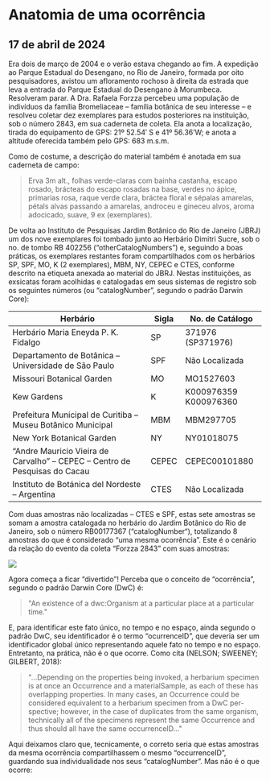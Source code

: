 # Anatomia de uma ocorrência

## 17 de abril de 2024

Era dois de março de 2004 e o verão estava chegando ao fim. A expedição ao Parque Estadual do Desengano, no Rio de Janeiro, formada por oito pesquisadores, avistou um afloramento rochoso à direita da estrada que leva a entrada do Parque Estadual do Desengano à Morumbeca. Resolveram parar. A Dra. Rafaela Forzza percebeu uma população de indivíduos da família Bromeliaceae – família botânica de seu interesse – e resolveu coletar dez exemplares para estudos posteriores na instituição, sob o número 2843, em sua caderneta de coleta. Ela anota a localização, tirada do equipamento de GPS: 21º 52.54′ S e 41º 56.36’W; e anota a altitude oferecida também pelo GPS: 683 m.s.m.

Como de costume, a descrição do material também é anotada em sua caderneta de campo:


>Erva 3m alt., folhas verde-claras com bainha castanha, escapo rosado, brácteas do escapo rosadas na base, verdes no ápice, primarias rosa, raque verde clara, bráctea floral e sépalas amarelas, pétals alvas passando a amarelas, androceu e gineceu alvos, aroma adocicado, suave, 9 ex (exemplares).


De volta ao Instituto de Pesquisas Jardim Botânico do Rio de Janeiro (JBRJ) um dos nove exemplares foi tombado junto ao Herbário Dimitri Sucre, sob o no. de tombo RB 402256 (“otherCatalogNumbers”) e, seguindo a boas práticas, os exemplares restantes foram compartilhados com os herbários SP, SPF, MO, K (2 exemplares), MBM, NY, CEPEC e CTES, conforme descrito na etiqueta anexada ao material do JBRJ. Nestas instituições, as exsicatas foram acolhidas e catalogadas em seus sistemas de registro sob os seguintes números (ou “catalogNumber”, segundo o padrão Darwin Core):

| Herbário | Sigla | No. de Catálogo |
| --- | --- | --- |
| Herbário Maria Eneyda P. K. Fidalgo | SP | 371976 (SP371976) |
| Departamento de Botânica – Universidade de São Paulo | SPF | Não Localizada |
| Missouri Botanical Garden | MO | MO1527603 |
| Kew Gardens | K | K000976359<br>K000976360 |
| Prefeitura Municipal de Curitiba – Museu Botânico Municipal | MBM | MBM297705 |
| New York Botanical Garden | NY | NY01018075 |
| “Andre Mauricio Vieira de Carvalho” – CEPEC – Centro de Pesquisas do Cacau | CEPEC | CEPEC00101880 |
| Instituto de Botánica del Nordeste – Argentina | CTES | Não Localizada |

Com duas amostras não localizadas – CTES e SPF, estas sete amostras se somam a amostra catalogada no herbário do Jardim Botânico do Rio de Janeiro, sob o número RB00177367 (“catalogNumber“), totalizando 8 amostras do que é considerado “uma mesma ocorrência”. Este é o cenário da relação do evento da coleta “Forzza 2843” com suas amostras:

![](http://dalcinweb.s3-website-us-east-1.amazonaws.com/github/BiodivDadosMeta/anatomia1.png)

Agora começa a ficar “divertido”! Perceba que o conceito de “ocorrência”, segundo o padrão Darwin Core (DwC) é:

>"An existence of a dwc:Organism at a particular place at a particular time."

E, para identificar este fato único, no tempo e no espaço, ainda segundo o padrão DwC, seu identificador é o termo “ocurrenceID”, que deveria ser um identificador global único representando aquele fato no tempo e no espaço. Entretanto, na prática, não é o que ocorre. Como cita (NELSON; SWEENEY; GILBERT, 2018):

>"…Depending on the properties being invoked, a herbarium specimen is at once an Occurrence and a materialSample, as each of these has overlapping properties. In many cases, an Occurrence could be considered equivalent to a herbarium specimen from a DwC per- spective; however, in the case of duplicates from the same organism, technically all of the specimens represent the same Occurrence and thus should all have the same occurrenceID…"

Aqui deixamos claro que, tecnicamente, o correto seria que estas amostras da mesma ocorrência compartilhassem o mesmo “occurrenceID”, guardando sua individualidade nos seus “catalogNumber”. Mas não é o que ocorre:

